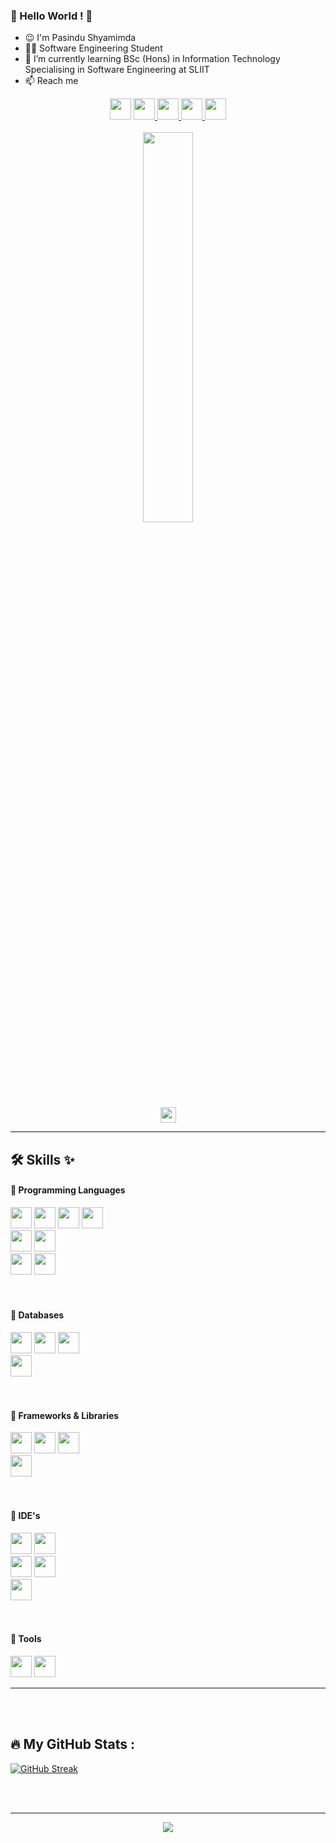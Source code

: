### 🤍 Hello World ! 👋
- 😉 I'm Pasindu Shyamimda
- :man_technologist: Software Engineering Student 
- 🌱 I’m currently learning BSc (Hons) in Information Technology Specialising in Software Engineering at SLIIT
- 📫 Reach me

<!--
**IT21016202/IT21016202** is a ✨ _special_ ✨ repository because its `README.md` (this file) appears on your GitHub profile.
Here are some ideas to get you started:
- 🔭 I’m currently working on ...
- 👯 I’m looking to collaborate on ...
- 🤔 I’m looking for help with ...
- 💬 Ask me about ...
- 😄 Pronouns: ...
- ⚡ Fun fact: ...
-->

<div id="header" align="center">
  
  <div id="badges">
    <img src="https://img.shields.io/badge/+94 766069980-green?logo=call&logoColor=white&style=for-the-badge" height="34px"/>
    <a href="https://www.linkedin.com/in/pasindu-shyaminda/"> 
      <img src="https://img.shields.io/badge/Linkedin-blue?logo=linkedin&logoColor=white&style=for-the-badge" height="34px"/> </a>
    <a href="https://www.facebook.com/pasinduwimalagunasekara">
      <img src="https://img.shields.io/badge/-Facebook-informational?logo=facebook&logoColor=white&style=for-the-badge" height="34px"/> </a>
    <a href="https://twitter.com/P_Shyaminda?t=SiiPE9yq9k0Sh0LZb1BKpA&s=09"> 
      <img src="https://img.shields.io/badge/-Twitter-informational?logo=twitter&logoColor=white&style=for-the-badge" height="34px" /> </a> 
    <a href="mailto:pasindushyaminda.w@gmail.com"> 
      <img src="https://img.shields.io/badge/pasindushyaminda.w@gmail.com-red?logo=gmail&logoColor=white&style=for-the-badge" height="34px"/> </a>
  </div>
  <br>
  
  <div id="animation">
    <img src="https://media.giphy.com/media/qgQUggAC3Pfv687qPC/giphy.gif" width="40%"/> <br>
    <img src="https://komarev.com/ghpvc/?username=IT21016202&style=?style=for-the-badge&color=green" height="25px"/>
  </div> 
  
</div>
<hr>


## 🛠️ Skills ✨

#### 🔴 Programming Languages 
<div>
  <img src="https://img.shields.io/badge/HTML5-red?logo=html5&logoColor=white&style=for-the-badge" height="34px"/>
  <img src="https://img.shields.io/badge/CSS3-blue?logo=css3&logoColor=white&style=for-the-badge" height="34px"/>
  <img src="https://img.shields.io/badge/Java Script-yellow?logo=javascript&logoColor=white&style=for-the-badge" height="34px"/>
  <img src="https://img.shields.io/badge/PHP-purple?logo=php&logoColor=white&style=for-the-badge" height="34px"/>
  <br>
  <img src="https://img.shields.io/badge/C-darkblue?logo=c&logoColor=white&style=for-the-badge" height="34px"/>
  <img src="https://img.shields.io/badge/C++-darkblue?logo=cplusplus&logoColor=white&style=for-the-badge" height="34px"/>
  <br>
  <img src="https://img.shields.io/badge/JAVA-orange?logo=java&logoColor=white&style=for-the-badge" height="34px"/>
  <img src="https://img.shields.io/badge/Python-yellow?logo=python&logoColor=white&style=for-the-badge" height="34px"/> 
</div>
<br><br>

#### 🔴 Databases
<div>
  <img src="https://img.shields.io/badge/MySQL-orange?logo=mysql&logoColor=white&style=for-the-badge" height="34px"/>
  <img src="https://img.shields.io/badge/MS_SQL_Server-darkred?logo=mssql&logoColor=white&style=for-the-badge" height="34px"/>
  <img src="https://img.shields.io/badge/SQLite-gray?logo=sqlite&logoColor=white&style=for-the-badge" height="34px"/>
  <br>
  <img src="https://img.shields.io/badge/Mongo_DB-darkgreen?logo=mongodb&logoColor=white&style=for-the-badge" height="34px"/> 
</div>
<br><br>

#### 🔴 Frameworks & Libraries
<div>
  <img src="https://img.shields.io/badge/React_js-blue?logo=react&logoColor=white&style=for-the-badge" height="34px"/>
  <img src="https://img.shields.io/badge/Express_js-yellow?logo=express&logoColor=white&style=for-the-badge" height="34px"/>
  <img src="https://img.shields.io/badge/Node_js-green?logo=nodejs&logoColor=white&style=for-the-badge" height="34px"/>
  <br>
  <img src="https://img.shields.io/badge/Bootstrap-darkviolet?logo=bootstrap&logoColor=white&style=for-the-badge" height="34px"/>
</div>
<br><br>

#### 🔴 IDE's
<div>
  <img src="https://img.shields.io/badge/Visual_Studio_Code-blue?logo=visualstudiocode&logoColor=white&style=for-the-badge" height="34px"/>
  <img src="https://img.shields.io/badge/Visual_Studio-purple?logo=visualstudio&logoColor=white&style=for-the-badge" height="34px"/>
  <br>
  <img src="https://img.shields.io/badge/IntelliJ_IDEA-red?logo=intellijidea&logoColor=white&style=for-the-badge" height="34px"/>
  <img src="https://img.shields.io/badge/Eclipse-purple?logo=elipse&logoColor=white&style=for-the-badge" height="34px"/>
  <br>
  <img src="https://img.shields.io/badge/Android_Studio-darkgreen?logo=androidstudio&logoColor=white&style=for-the-badge" height="34px"/>
</div>
<br><br>

#### 🔴 Tools
<div>
  <img src="https://img.shields.io/badge/Git-darkred?logo=git&logoColor=white&style=for-the-badge" height="34px"/>
  <img src="https://img.shields.io/badge/Postman-darkorange?logo=postman&logoColor=white&style=for-the-badge" height="34px"/>
</div>
<hr>
<br><br>


## :fire: My GitHub Stats :
[![GitHub Streak](http://github-readme-streak-stats.herokuapp.com?user=IT21016202&theme=dracula&border_radius=10)](https://git.io/streak-stats)

<!-- [![Top Langs](https://github-readme-stats.vercel.app/api/top-langs/?username=IT21016202&layout=compact&theme=vision-friendly-dark)](https://github.com/anuraghazra/github-readme-stats) -->
<br><br>
<hr>

<div align="center">
  <img src="https://media.giphy.com/media/CcwLAV11cALh3OuEJ5/giphy.gif"/>
</div>
